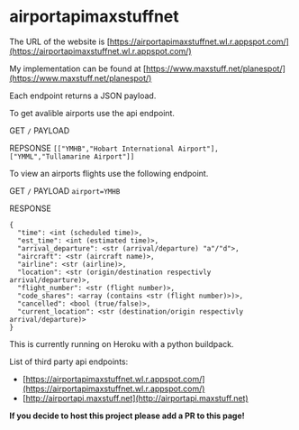 # airportapimaxstuffnet
The URL of the website is [https://airportapimaxstuffnet.wl.r.appspot.com/](https://airportapimaxstuffnet.wl.r.appspot.com/)

My implementation can be found at [https://www.maxstuff.net/planespot/](https://www.maxstuff.net/planespot/)

Each endpoint returns a JSON payload.

To get avalible airports use the api endpoint.

GET `/` PAYLOAD ` `

REPSONSE `[["YMHB","Hobart International Airport"],["YMML","Tullamarine Airport"]]`

To view an airports flights use the following endpoint.

GET `/` PAYLOAD `airport=YMHB`

RESPONSE
```
{
  "time": <int (scheduled time)>,
  "est_time": <int (estimated time)>,
  "arrival_departure": <str (arrival/departure) "a"/"d">,
  "aircraft": <str (aircraft name)>,
  "airline": <str (airline)>,
  "location": <str (origin/destination respectivly arrival/departure)>,
  "flight_number": <str (flight number)>,
  "code_shares": <array (contains <str (flight number)>)>,
  "cancelled": <bool (true/false)>,
  "current_location": <str (destination/origin respectivly arrival/departure)>
}
```

This is currently running on Heroku with a python buildpack.

List of third party api endpoints:
* [https://airportapimaxstuffnet.wl.r.appspot.com/](https://airportapimaxstuffnet.wl.r.appspot.com/)
* [http://airportapi.maxstuff.net](http://airportapi.maxstuff.net)

**If you decide to host this project please add a PR to this page!** 
